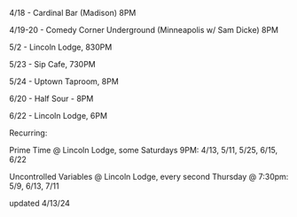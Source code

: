 4/18 - Cardinal Bar (Madison) 8PM

4/19-20 - Comedy Corner Underground (Minneapolis w/ Sam Dicke) 8PM

5/2 - Lincoln Lodge, 830PM

5/23 - Sip Cafe, 730PM

5/24 - Uptown Taproom, 8PM

6/20 - Half Sour - 8PM

6/22 - Lincoln Lodge, 6PM


Recurring:

Prime Time @ Lincoln Lodge, some Saturdays 9PM: 4/13, 5/11, 5/25, 6/15, 6/22

Uncontrolled Variables @ Lincoln Lodge, every second Thursday @ 7:30pm: 5/9, 6/13, 7/11

updated 4/13/24

